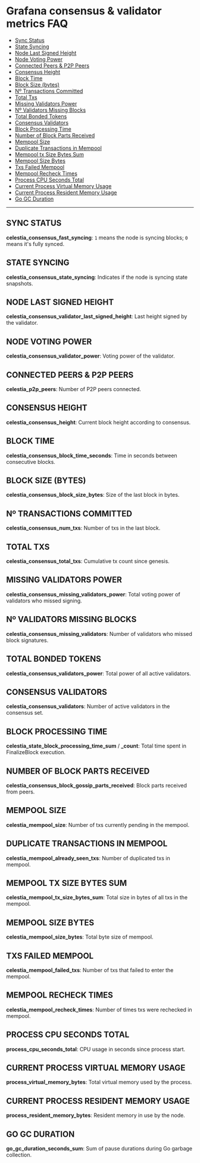 # Grafana consensus & validator metrics FAQ

- [Sync Status](#sync-status)
- [State Syncing](#state-syncing)
- [Node Last Signed Height](#node-last-signed-height)
- [Node Voting Power](#node-voting-power)
- [Connected Peers & P2P Peers](#connected-peers--p2p-peers)
- [Consensus Height](#consensus-height)
- [Block Time](#block-time)
- [Block Size (bytes)](#block-size-bytes)
- [Nº Transactions Committed](#nº-transactions-committed)
- [Total Txs](#total-txs)
- [Missing Validators Power](#missing-validators-power)
- [Nº Validators Missing Blocks](#nº-validators-missing-blocks)
- [Total Bonded Tokens](#total-bonded-tokens)
- [Consensus Validators](#consensus-validators)
- [Block Processing Time](#block-processing-time)
- [Number of Block Parts Received](#number-of-block-parts-received)
- [Mempool Size](#mempool-size)
- [Duplicate Transactions in Mempool](#duplicate-transactions-in-mempool)
- [Mempool tx Size Bytes Sum](#mempool-tx-size-bytes-sum)
- [Mempool Size Bytes](#mempool-size-bytes)
- [Txs Failed Mempool](#txs-failed-mempool)
- [Mempool Recheck Times](#mempool-recheck-times)
- [Process CPU Seconds Total](#process-cpu-seconds-total)
- [Current Process Virtual Memory Usage](#current-process-virtual-memory-usage)
- [Current Process Resident Memory Usage](#current-process-resident-memory-usage)
- [Go GC Duration](#go-gc-duration)

---

## SYNC STATUS

**celestia_consensus_fast_syncing**: `1` means the node is syncing blocks; `0` means it's fully synced.

## STATE SYNCING

**celestia_consensus_state_syncing**: Indicates if the node is syncing state snapshots.

## NODE LAST SIGNED HEIGHT

**celestia_consensus_validator_last_signed_height**: Last height signed by the validator.

## NODE VOTING POWER

**celestia_consensus_validator_power**: Voting power of the validator.

## CONNECTED PEERS & P2P PEERS

**celestia_p2p_peers**: Number of P2P peers connected.

## CONSENSUS HEIGHT

**celestia_consensus_height**: Current block height according to consensus.

## BLOCK TIME

**celestia_consensus_block_time_seconds**: Time in seconds between consecutive blocks.

## BLOCK SIZE (BYTES)

**celestia_consensus_block_size_bytes**: Size of the last block in bytes.

## Nº TRANSACTIONS COMMITTED

**celestia_consensus_num_txs**: Number of txs in the last block.

## TOTAL TXS

**celestia_consensus_total_txs**: Cumulative tx count since genesis.

## MISSING VALIDATORS POWER

**celestia_consensus_missing_validators_power**: Total voting power of validators who missed signing.

## Nº VALIDATORS MISSING BLOCKS

**celestia_consensus_missing_validators**: Number of validators who missed block signatures.

## TOTAL BONDED TOKENS

**celestia_consensus_validators_power**: Total power of all active validators.

## CONSENSUS VALIDATORS

**celestia_consensus_validators**: Number of active validators in the consensus set.

## BLOCK PROCESSING TIME

**celestia_state_block_processing_time_sum** / **_count**: Total time spent in FinalizeBlock execution.

## NUMBER OF BLOCK PARTS RECEIVED

**celestia_consensus_block_gossip_parts_received**: Block parts received from peers.

## MEMPOOL SIZE

**celestia_mempool_size**: Number of txs currently pending in the mempool.

## DUPLICATE TRANSACTIONS IN MEMPOOL

**celestia_mempool_already_seen_txs**: Number of duplicated txs in mempool.

## MEMPOOL TX SIZE BYTES SUM

**celestia_mempool_tx_size_bytes_sum**: Total size in bytes of all txs in the mempool.

## MEMPOOL SIZE BYTES

**celestia_mempool_size_bytes**: Total byte size of mempool.

## TXS FAILED MEMPOOL

**celestia_mempool_failed_txs**: Number of txs that failed to enter the mempool.

## MEMPOOL RECHECK TIMES

**celestia_mempool_recheck_times**: Number of times txs were rechecked in mempool.

## PROCESS CPU SECONDS TOTAL

**process_cpu_seconds_total**: CPU usage in seconds since process start.

## CURRENT PROCESS VIRTUAL MEMORY USAGE

**process_virtual_memory_bytes**: Total virtual memory used by the process.

## CURRENT PROCESS RESIDENT MEMORY USAGE

**process_resident_memory_bytes**: Resident memory in use by the node.

## GO GC DURATION

**go_gc_duration_seconds_sum**: Sum of pause durations during Go garbage collection.
